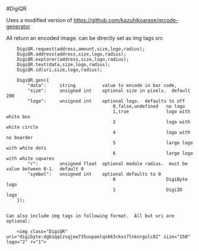 #DigiQR

Uses a modified version of https://github.com/kazuhikoarase/qrcode-generator

All return an encoded image.  can be directly set as img tags src
	
		DigiQR.request(address,amount,size,logo,radius);
		DigiQR.address(address,size,logo,radius);
		DigiQR.explorer(address,size,logo,radius);
		DigiQR.text(data,size,logo,radius);
		DigiQR.id(uri,size,logo,radius);
	
		DigiQR.gen({
			"data":		string			value to encode in bar code,
			"size":		unsigned int	optional size in pixels.  default 200
			"logo":		unsigned int	optional logo.  defaults to off
											0,false,undefined	no logo
											1,true			 	logo with white box
											2					logo with white circle
											4					logo with no boarder
											5					large logo with white dots
											6					large logo with white squares		
			"r":		unsigned float	optional module radius.  must be value between 0-1.  default 0
			"symbol":	unsigned int	optional defaults to 0
											0					DigiByte logo
											1					DigiID logo
		});
		
		
	Can also include img tags in following format.  All but uri are optional:
			
		<img class="DigiQR" uri="digibyte:dgb1qqlzvqjew735uvpaelqs663ckxs7lnknrgulc82" size="150" logo="2" r="1">